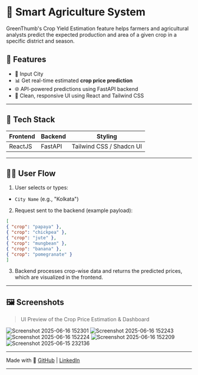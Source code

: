 # 🌾 Smart Agriculture System

GreenThumb's Crop Yield Estimation feature helps farmers and agricultural analysts predict the expected production and area of a given crop in a specific district and season.

## 📌 Features

- 📍 Input City
- 📊 Get real-time estimated **crop price prediction**
- 🌐 API-powered predictions using FastAPI backend
- 🎨 Clean, responsive UI using React and Tailwind CSS

---

## 🚀 Tech Stack

| Frontend | Backend | Styling |
|-------------|------------|----------------|
| ReactJS | FastAPI | Tailwind CSS / Shadcn UI |

---

## 🧑‍🌾 User Flow

1. User selects or types:
- `City Name` (e.g., "Kolkata")

2. Request sent to the backend (example payload):
```json
[
{ "crop": "papaya" },
{ "crop": "chickpea" },
{ "crop": "jute" },
{ "crop": "mungbean" },
{ "crop": "banana" },
{ "crop": "pomegranate" }
]
```

3. Backend processes crop-wise data and returns the predicted prices, which are visualized in the frontend.

---

## 🖼️ Screenshots

> UI Preview of the Crop Price Estimation & Dashboard

![Screenshot 2025-06-16 152301](https://github.com/user-attachments/assets/b4ac3b70-0b0c-4c8a-a149-392ae2984f8f)
![Screenshot 2025-06-16 152243](https://github.com/user-attachments/assets/7cb36210-8af3-44cb-aab5-716ed5964ab2)
![Screenshot 2025-06-16 152224](https://github.com/user-attachments/assets/c941c9b9-303e-4915-8cf0-e85af90d9ecd)
![Screenshot 2025-06-16 152209](https://github.com/user-attachments/assets/c8472209-d12a-4f39-b258-b3027aa924b4)
![Screenshot 2025-06-15 232136](https://github.com/user-attachments/assets/f1478aa0-4bcc-42a2-914d-68b7ade9eacd)





---




Made with 💚
[GitHub]([https://github.com/yourusername](https://github.com/rupsa45)) | [LinkedIn]([https://linkedin.com/in/yourname](https://www.linkedin.com/in/rupsa-das-96b26b231/))

---
